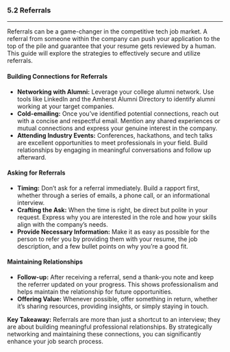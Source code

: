 ### 5.2 Referrals

---

Referrals can be a game-changer in the competitive tech job market. A referral from someone within the company can push your application to the top of the pile and guarantee that your resume gets reviewed by a human. This guide will explore the strategies to effectively secure and utilize referrals.

#### Building Connections for Referrals
- **Networking with Alumni:** Leverage your college alumni network. Use tools like LinkedIn and the Amherst Alumni Directory to identify alumni working at your target companies.
- **Cold-emailing:** Once you’ve identified potential connections, reach out with a concise and respectful email. Mention any shared experiences or mutual connections and express your genuine interest in the company.
- **Attending Industry Events:** Conferences, hackathons, and tech talks are excellent opportunities to meet professionals in your field. Build relationships by engaging in meaningful conversations and follow up afterward.

#### Asking for Referrals
- **Timing:** Don’t ask for a referral immediately. Build a rapport first, whether through a series of emails, a phone call, or an informational interview.
- **Crafting the Ask:** When the time is right, be direct but polite in your request. Express why you are interested in the role and how your skills align with the company’s needs.
- **Provide Necessary Information:** Make it as easy as possible for the person to refer you by providing them with your resume, the job description, and a few bullet points on why you’re a good fit.

#### Maintaining Relationships
- **Follow-up:** After receiving a referral, send a thank-you note and keep the referrer updated on your progress. This shows professionalism and helps maintain the relationship for future opportunities.
- **Offering Value:** Whenever possible, offer something in return, whether it’s sharing resources, providing insights, or simply staying in touch.

**Key Takeaway:**
Referrals are more than just a shortcut to an interview; they are about building meaningful professional relationships. By strategically networking and maintaining these connections, you can significantly enhance your job search process.